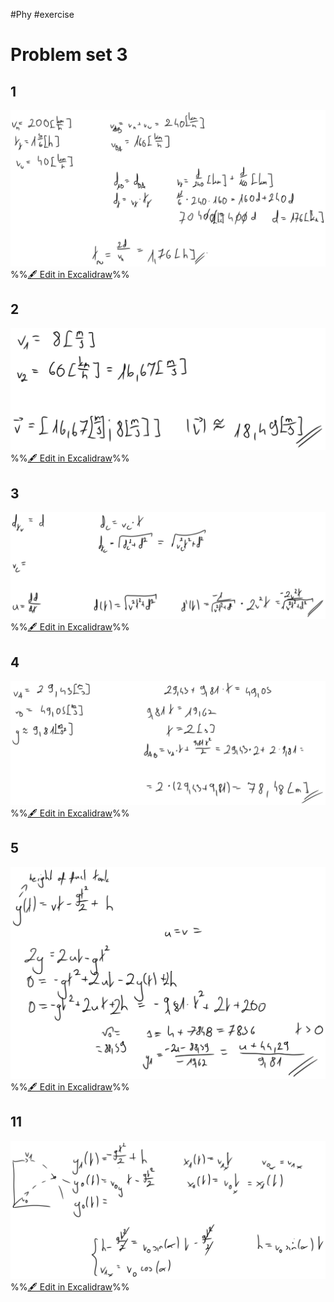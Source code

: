 #Phy #exercise 

# Problem set 3
## 1
![](attachments/Exercise%203%205.04.2024%2005.04.2024%2012_19_08.excalidraw.svg)
%%[🖋 Edit in Excalidraw](attachments/Exercise%203%205.04.2024%2005.04.2024%2012_19_08.excalidraw.md)%%

## 2
![](attachments/Exercise%203%205.04.2024%2005.04.2024%2012_38_04.excalidraw.svg)
%%[🖋 Edit in Excalidraw](attachments/Exercise%203%205.04.2024%2005.04.2024%2012_38_04.excalidraw.md)%%

## 3
![](attachments/Exercise%203%205.04.2024%2005.04.2024%2012_48_57.excalidraw.svg)
%%[🖋 Edit in Excalidraw](attachments/Exercise%203%205.04.2024%2005.04.2024%2012_48_57.excalidraw.md)%%

## 4
![](attachments/Exercise%203%205.04.2024%2005.04.2024%2012_57_32.excalidraw.svg)
%%[🖋 Edit in Excalidraw](attachments/Exercise%203%205.04.2024%2005.04.2024%2012_57_32.excalidraw.md)%%

## 5
![](attachments/Exercise%203%205.04.2024%2005.04.2024%2013_05_14.excalidraw.svg)
%%[🖋 Edit in Excalidraw](attachments/Exercise%203%205.04.2024%2005.04.2024%2013_05_14.excalidraw.md)%%

## 11
![](attachments/Exercise%203%205.04.2024%2005.04.2024%2013_15_39.excalidraw.svg)
%%[🖋 Edit in Excalidraw](attachments/Exercise%203%205.04.2024%2005.04.2024%2013_15_39.excalidraw.md)%%